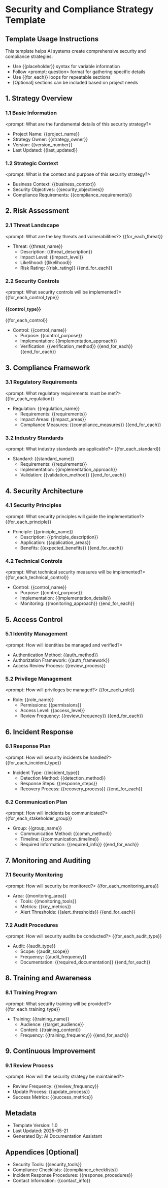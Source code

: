 ﻿# Security and Compliance Strategy Template

## Template Usage Instructions

This template helps AI systems create comprehensive security and compliance strategies:
- Use {{placeholder}} syntax for variable information
- Follow <prompt: question> format for gathering specific details
- Use {{for_each}} loops for repeatable sections
- [Optional] sections can be included based on project needs

## 1. Strategy Overview

### 1.1 Basic Information
<prompt: What are the fundamental details of this security strategy?>
- Project Name: {{project_name}}
- Strategy Owner: {{strategy_owner}}
- Version: {{version_number}}
- Last Updated: {{last_updated}}

### 1.2 Strategic Context
<prompt: What is the context and purpose of this security strategy?>
- Business Context: {{business_context}}
- Security Objectives: {{security_objectives}}
- Compliance Requirements: {{compliance_requirements}}

## 2. Risk Assessment

### 2.1 Threat Landscape
<prompt: What are the key threats and vulnerabilities?>
{{for_each_threat}}
- Threat: {{threat_name}}
  - Description: {{threat_description}}
  - Impact Level: {{impact_level}}
  - Likelihood: {{likelihood}}
  - Risk Rating: {{risk_rating}}
{{end_for_each}}

### 2.2 Security Controls
<prompt: What security controls will be implemented?>
{{for_each_control_type}}
#### {{control_type}}
{{for_each_control}}
- Control: {{control_name}}
  - Purpose: {{control_purpose}}
  - Implementation: {{implementation_approach}}
  - Verification: {{verification_method}}
{{end_for_each}}
{{end_for_each}}

## 3. Compliance Framework

### 3.1 Regulatory Requirements
<prompt: What regulatory requirements must be met?>
{{for_each_regulation}}
- Regulation: {{regulation_name}}
  - Requirements: {{requirements}}
  - Impact Areas: {{impact_areas}}
  - Compliance Measures: {{compliance_measures}}
{{end_for_each}}

### 3.2 Industry Standards
<prompt: What industry standards are applicable?>
{{for_each_standard}}
- Standard: {{standard_name}}
  - Requirements: {{requirements}}
  - Implementation: {{implementation_approach}}
  - Validation: {{validation_method}}
{{end_for_each}}

## 4. Security Architecture

### 4.1 Security Principles
<prompt: What security principles will guide the implementation?>
{{for_each_principle}}
- Principle: {{principle_name}}
  - Description: {{principle_description}}
  - Application: {{application_areas}}
  - Benefits: {{expected_benefits}}
{{end_for_each}}

### 4.2 Technical Controls
<prompt: What technical security measures will be implemented?>
{{for_each_technical_control}}
- Control: {{control_name}}
  - Purpose: {{control_purpose}}
  - Implementation: {{implementation_details}}
  - Monitoring: {{monitoring_approach}}
{{end_for_each}}

## 5. Access Control

### 5.1 Identity Management
<prompt: How will identities be managed and verified?>
- Authentication Method: {{auth_method}}
- Authorization Framework: {{auth_framework}}
- Access Review Process: {{review_process}}

### 5.2 Privilege Management
<prompt: How will privileges be managed?>
{{for_each_role}}
- Role: {{role_name}}
  - Permissions: {{permissions}}
  - Access Level: {{access_level}}
  - Review Frequency: {{review_frequency}}
{{end_for_each}}

## 6. Incident Response

### 6.1 Response Plan
<prompt: How will security incidents be handled?>
{{for_each_incident_type}}
- Incident Type: {{incident_type}}
  - Detection Method: {{detection_method}}
  - Response Steps: {{response_steps}}
  - Recovery Process: {{recovery_process}}
{{end_for_each}}

### 6.2 Communication Plan
<prompt: How will incidents be communicated?>
{{for_each_stakeholder_group}}
- Group: {{group_name}}
  - Communication Method: {{comm_method}}
  - Timeline: {{communication_timeline}}
  - Required Information: {{required_info}}
{{end_for_each}}

## 7. Monitoring and Auditing

### 7.1 Security Monitoring
<prompt: How will security be monitored?>
{{for_each_monitoring_area}}
- Area: {{monitoring_area}}
  - Tools: {{monitoring_tools}}
  - Metrics: {{key_metrics}}
  - Alert Thresholds: {{alert_thresholds}}
{{end_for_each}}

### 7.2 Audit Procedures
<prompt: How will security audits be conducted?>
{{for_each_audit_type}}
- Audit: {{audit_type}}
  - Scope: {{audit_scope}}
  - Frequency: {{audit_frequency}}
  - Documentation: {{required_documentation}}
{{end_for_each}}

## 8. Training and Awareness

### 8.1 Training Program
<prompt: What security training will be provided?>
{{for_each_training_type}}
- Training: {{training_name}}
  - Audience: {{target_audience}}
  - Content: {{training_content}}
  - Frequency: {{training_frequency}}
{{end_for_each}}

## 9. Continuous Improvement

### 9.1 Review Process
<prompt: How will the security strategy be maintained?>
- Review Frequency: {{review_frequency}}
- Update Process: {{update_process}}
- Success Metrics: {{success_metrics}}

## Metadata
- Template Version: 1.0
- Last Updated: 2025-05-21
- Generated By: AI Documentation Assistant

## Appendices [Optional]
- Security Tools: {{security_tools}}
- Compliance Checklists: {{compliance_checklists}}
- Incident Response Procedures: {{response_procedures}}
- Contact Information: {{contact_info}}
